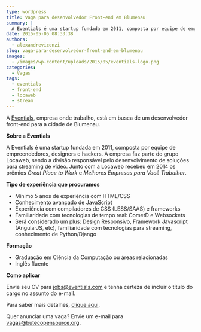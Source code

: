 ```yaml
---
type: wordpress
title: Vaga para desenvolvedor Front-end em Blumenau
summary: |
  A Eventials é uma startup fundada em 2011, composta por equipe de empreendedores, designers e hackers. A empresa faz parte do grupo Locaweb, sendo a divisão responsável pelo desenvolvimento de soluções para streaming de vídeo. Junto com a Locaweb recebeu em 2014 os prêmios Great Place to Work e Melhores Empresas para Você Trabalhar.
date: 2015-05-05 08:33:38
authors:
  - alexandrevicenzi
slug: vaga-para-desenvolvedor-front-end-em-blumenau
images:
  - /images/wp-content/uploads/2015/05/eventials-logo.png
categories:
  - Vagas
tags:
  - eventials
  - front-end
  - locaweb
  - stream
---
```


A <a href="https://www.eventials.com/" target="_blank">Eventials</a>, empresa onde trabalho, está em busca de um desenvolvedor front-end para a cidade de Blumenau.

<strong>Sobre a Eventials
</strong>

A Eventials é uma startup fundada em 2011, composta por equipe de empreendedores, designers e hackers. A empresa faz parte do grupo Locaweb, sendo a divisão responsável pelo desenvolvimento de soluções para streaming de vídeo. Junto com a Locaweb recebeu em 2014 os prêmios <em>Great Place to Work</em> e <em>Melhores Empresas para Você Trabalhar</em>.

<strong>Tipo de experiência que procuramos</strong>
<ul>
	<li>Mínimo 5 anos de experiência com HTML/CSS</li>
	<li>Conhecimento avançado de JavaScript</li>
	<li>Experiência com compiladores de CSS (LESS/SAAS) e frameworks</li>
	<li>Familiaridade com tecnologias de tempo real: CometD e Websockets</li>
	<li>Será considerado um plus: Design Responsivo, Framework Javascript (AngularJS, etc), familiaridade com tecnologias para streaming, conhecimento de Python/Django</li>
</ul>
<strong>Formação</strong>
<ul>
	<li>Graduação em Ciência da Computação ou áreas relacionadas</li>
	<li>Inglês fluente</li>
</ul>
<strong>Como aplicar</strong>

Envie seu CV para <a href="mailto:jobs@eventials.com">jobs@eventials.com</a> e tenha certeza de incluir o título do cargo no assunto do e-mail.

Para saber mais detalhes, <a href="http://blog.eventials.com/2015/04/estamos-contratando-desenvolvedor-front.html" target="_blank">clique aqui</a>.

Quer anunciar uma vaga? Envie um e-mail para <a href="mailto:vagas@butecopensource.org" target="_blank">vagas@butecopensource.org</a>.
